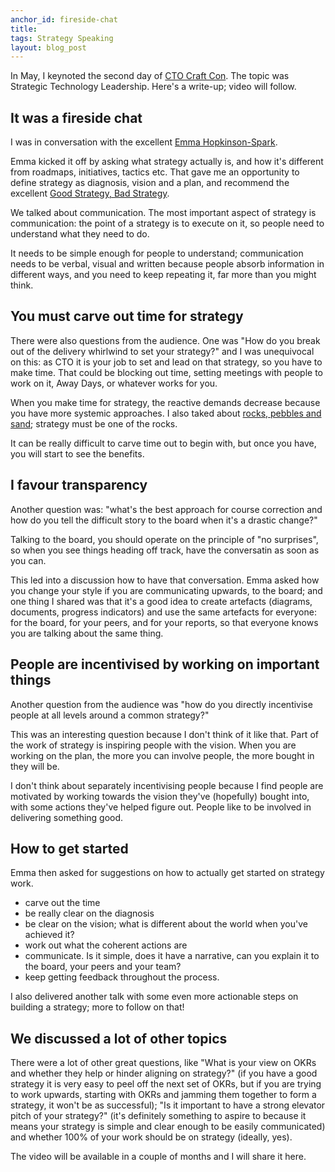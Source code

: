 ```yaml
---
anchor_id: fireside-chat
title: 
tags: Strategy Speaking
layout: blog_post
---
```


In May, I keynoted the second day of [CTO Craft Con](https://conference.ctocraft.com/london-2023/). The topic was Strategic Technology Leadership. Here's a write-up; video will follow.

## It was a fireside chat

I was in conversation with the excellent [Emma Hopkinson-Spark](https://www.linkedin.com/in/emmahopkinsonspark/).

Emma kicked it off by asking what strategy actually is, and how it's different from roadmaps, initiatives, tactics etc. That gave me an opportunity to define strategy as diagnosis, vision and a plan, and recommend the excellent [Good Strategy, Bad Strategy](/jfdi/good-strategy-bad-strategy.html).

We talked about communication. The most important aspect of strategy is communication: the point of a strategy is to execute on it, so people need to understand what they need to do.

It needs to be simple enough for people to understand; communication needs to be verbal, visual and written because people absorb information in different ways, and you need to keep repeating it, far more than you might think.

## You must carve out time for strategy

There were also questions from the audience. One was "How do you break out of the delivery whirlwind to set your strategy?" and I was unequivocal on this: as CTO it is your job to set and lead on that strategy, so you have to make time. That could be blocking out time, setting meetings with people to work on it, Away Days, or whatever works for you.

When you make time for strategy, the reactive demands decrease because you have more systemic approaches. I also taked about [rocks, pebbles and sand](/jfdi/prioritising-in-tech-leadership.html); strategy must be one of the rocks.

It can be really difficult to carve time out to begin with, but once you have, you will start to see the benefits.

## I favour transparency

Another question was: "what's the best approach for course correction and how do you tell the difficult story to the board when it's a drastic change?"

Talking to the board, you should operate on the principle of "no surprises", so when you see things heading off track, have the conversatin as soon as you can.

This led into a discussion how to have that conversation. Emma asked how you change your style if you are communicating upwards, to the board; and one thing I shared was that it's a good idea to create artefacts (diagrams, documents, progress indicators) and use the same artefacts for everyone: for the board, for your peers, and for your reports, so that everyone knows you are talking about the same thing.

## People are incentivised by working on important things

Another question from the audience was "how do you directly incentivise people at all levels around a common strategy?"

This was an interesting question because I don't think of it like that. Part of the work of strategy is inspiring people with the vision. When you are working on the plan, the more you can involve people, the more bought in they will be.

I don't think about separately incentivising people because I find people are motivated by working towards the vision they've (hopefully) bought into, with some actions they've helped figure out. People like to be involved in delivering something good.

## How to get started

Emma then asked for suggestions on how to actually get started on strategy work.

- carve out the time
- be really clear on the diagnosis
- be clear on the vision; what is different about the world when you've achieved it?
- work out what the coherent actions are
- communicate. Is it simple, does it have a narrative, can you explain it to the board, your peers and your team?
- keep getting feedback throughout the process.

I also delivered another talk with some even more actionable steps on building a strategy; more to follow on that!

## We discussed a lot of other topics

There were a lot of other great questions, like "What is your view on OKRs and whether they help or hinder aligning on strategy?" (if you have a good strategy it is very easy to peel off the next set of OKRs, but if you are trying to work upwards, starting with OKRs and jamming them together to form a strategy, it won't be as successful); "Is it important to have a strong elevator pitch of your strategy?" (it's definitely something to aspire to because it means your strategy is simple and clear enough to be easily communicated) and whether 100% of your work should be on strategy (ideally, yes).

The video will be available in a couple of months and I will share it here.
